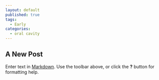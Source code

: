 ```yaml
---
layout: default
published: true
tags:
  - Early
categories:
  - oral cavity
---
```

## A New Post

Enter text in [Markdown](http://daringfireball.net/projects/markdown/). Use the toolbar above, or click the **?** button for formatting help.
